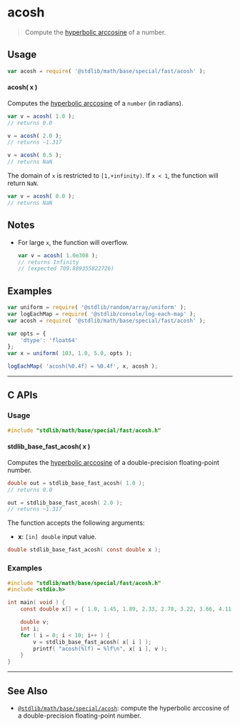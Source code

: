 <!--

@license Apache-2.0

Copyright (c) 2018 The Stdlib Authors.

Licensed under the Apache License, Version 2.0 (the "License");
you may not use this file except in compliance with the License.
You may obtain a copy of the License at

   http://www.apache.org/licenses/LICENSE-2.0

Unless required by applicable law or agreed to in writing, software
distributed under the License is distributed on an "AS IS" BASIS,
WITHOUT WARRANTIES OR CONDITIONS OF ANY KIND, either express or implied.
See the License for the specific language governing permissions and
limitations under the License.

-->

# acosh

> Compute the [hyperbolic arccosine][inverse-hyperbolic] of a number.

<section class="usage">

## Usage

```javascript
var acosh = require( '@stdlib/math/base/special/fast/acosh' );
```

#### acosh( x )

Computes the [hyperbolic arccosine][inverse-hyperbolic] of a `number` (in radians).

```javascript
var v = acosh( 1.0 );
// returns 0.0

v = acosh( 2.0 );
// returns ~1.317

v = acosh( 0.5 );
// returns NaN
```

The domain of `x` is restricted to `[1,+infinity)`. If `x < 1`, the function will return `NaN`.

```javascript
var v = acosh( 0.0 );
// returns NaN
```

</section>

<!-- /.usage -->

<section class="notes">

## Notes

-   For large `x`, the function will overflow.

    ```javascript
    var v = acosh( 1.0e308 );
    // returns Infinity
    // (expected 709.889355822726)
    ```

</section>

<!-- /.notes -->

<section class="examples">

## Examples

<!-- eslint no-undef: "error" -->

```javascript
var uniform = require( '@stdlib/random/array/uniform' );
var logEachMap = require( '@stdlib/console/log-each-map' );
var acosh = require( '@stdlib/math/base/special/fast/acosh' );

var opts = {
    'dtype': 'float64'
};
var x = uniform( 103, 1.0, 5.0, opts );

logEachMap( 'acosh(%0.4f) = %0.4f', x, acosh );
```

</section>

<!-- /.examples -->

<!-- C interface documentation. -->

* * *

<section class="c">

## C APIs

<!-- Section to include introductory text. Make sure to keep an empty line after the intro `section` element and another before the `/section` close. -->

<section class="intro">

</section>

<!-- /.intro -->

<!-- C usage documentation. -->

<section class="usage">

### Usage

```c
#include "stdlib/math/base/special/fast/acosh.h"
```

#### stdlib_base_fast_acosh( x )

Computes the [hyperbolic arccosine][inverse-hyperbolic] of a double-precision floating-point number.

```c
double out = stdlib_base_fast_acosh( 1.0 );
// returns 0.0

out = stdlib_base_fast_acosh( 2.0 );
// returns ~1.317
```

The function accepts the following arguments:

-   **x**: `[in] double` input value.

```c
double stdlib_base_fast_acosh( const double x );
```

</section>

<!-- /.usage -->

<!-- C API usage notes. Make sure to keep an empty line after the `section` element and another before the `/section` close. -->

<section class="notes">

</section>

<!-- /.notes -->

<!-- C API usage examples. -->

<section class="examples">

### Examples

```c
#include "stdlib/math/base/special/fast/acosh.h"
#include <stdio.h>

int main( void ) {
    const double x[] = { 1.0, 1.45, 1.89, 2.33, 2.78, 3.22, 3.66, 4.11, 4.55, 5.0 };

    double v;
    int i;
    for ( i = 0; i < 10; i++ ) {
        v = stdlib_base_fast_acosh( x[ i ] );
        printf( "acosh(%lf) = %lf\n", x[ i ], v );
    }
}
```

</section>

<!-- /.examples -->

</section>

<!-- /.c -->

<!-- Section for related `stdlib` packages. Do not manually edit this section, as it is automatically populated. -->

<section class="related">

* * *

## See Also

-   <span class="package-name">[`@stdlib/math/base/special/acosh`][@stdlib/math/base/special/acosh]</span><span class="delimiter">: </span><span class="description">compute the hyperbolic arccosine of a double-precision floating-point number.</span>

</section>

<!-- /.related -->

<!-- Section for all links. Make sure to keep an empty line after the `section` element and another before the `/section` close. -->

<section class="links">

[inverse-hyperbolic]: https://en.wikipedia.org/wiki/Inverse_hyperbolic_function

<!-- <related-links> -->

[@stdlib/math/base/special/acosh]: https://github.com/stdlib-js/stdlib/tree/develop/lib/node_modules/%40stdlib/math/base/special/acosh

<!-- </related-links> -->

</section>

<!-- /.links -->

